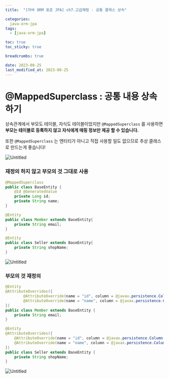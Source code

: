 ```yaml
---
title:  "[자바 ORM 표준 JPA] ch7.고급매핑 - 공통 클래스 상속"

categories:
  java-orm-jpa
tags:
  - [java-orm-jpa]

toc: true
toc_sticky: true

breadcrumbs: true

date: 2023-08-25
last_modified_at: 2023-08-25
---
```


# @MappedSuperclass  : 공통 내용 상속하기

상속관계에서 부모도 테이블, 자식도 테이블이었지만 `@MappedSuperclass` 를 사용하면 **부모는 테이블로 등록하지 않고 자식에게 매핑 정보만 제공 할 수 있습니다.**

또한 `@MappedSuperclass` 는 엔티티가 아니고 직접 사용할 일도 없으므로 추상 클래스로 만드는게 좋습니다!

![Untitled](docs/assets/images/java-orm-jpa/7/7_5.png)

### 재정의 하지 않고 부모의 것 그대로 사용

```java
@MappedSuperclass
public class BaseEntity {
    @Id @GeneratedValue
    private Long id;
    private String name;
}

@Entity
public class Member extends BaseEntity{
    private String email;
}

@Entity
public class Seller extends BaseEntity{
    private String shopName;
}
```

![Untitled](docs/assets/images/java-orm-jpa/7/7_6.png)

### 부모의 것 재정의

```java
@Entity
@AttributeOverrides({
        @AttributeOverride(name = "id", column = @javax.persistence.Column(name = "MEMBER_ID")),
        @AttributeOverride(name = "name", column = @javax.persistence.Column(name = "MEMBER_NAME"))
})
public class Member extends BaseEntity {
    private String email;
}

@Entity
@AttributeOverrides({
    @AttributeOverride(name = "id", column = @javax.persistence.Column(name = "SELLER_ID")),
    @AttributeOverride(name = "name", column = @javax.persistence.Column(name = "SELLER_NAME"))
})
public class Seller extends BaseEntity {
    private String shopName;
}
```

![Untitled](docs/assets/images/java-orm-jpa/7/7_7.png)